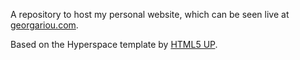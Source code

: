 A repository to host my personal website, which can be seen live at [georgariou.com](https://georgariou.com).

Based on the Hyperspace template by [HTML5 UP](html5up.net).
